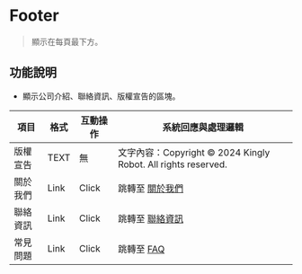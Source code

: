 # Footer
> 顯示在每頁最下方。

## 功能說明
- 顯示公司介紹、聯絡資訊、版權宣告的區塊。


| 項目     | 格式 | 互動操作 | 系統回應與處理邏輯  |
| -------- | ---- | -------- | ----------------------------------------------------- |
| 版權宣告 | TEXT | 無    | 文字內容：Copyright © 2024 Kingly Robot. All rights reserved.   |
| 關於我們 | Link | Click    | 跳轉至 [關於我們](Pages/layout/homepage/aboutus.md)   |
| 聯絡資訊 | Link | Click    | 跳轉至 [聯絡資訊](Pages/layout/homepage/contactus.md) |
| 常見問題 | Link | Click    | 跳轉至 [FAQ](Pages/layout/homepage/faq.md)            |



